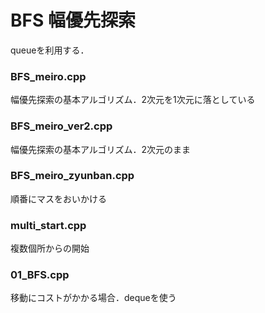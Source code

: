 # BFS 幅優先探索
queueを利用する．

### BFS_meiro.cpp<br>
幅優先探索の基本アルゴリズム．2次元を1次元に落としている
### BFS_meiro_ver2.cpp<br>
幅優先探索の基本アルゴリズム．2次元のまま
### BFS_meiro_zyunban.cpp<br>
順番にマスをおいかける
### multi_start.cpp<br>
複数個所からの開始
### 01_BFS.cpp<br>
移動にコストがかかる場合．dequeを使う